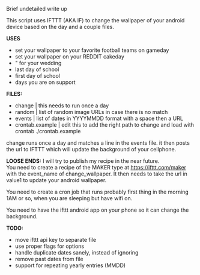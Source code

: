 Brief undetailed write up

This script uses IFTTT (AKA IF) to change the wallpaper of your android device based on the day and a couple files.

**USES**
* set your wallpaper to your favorite football teams on gameday
* set your wallpaper on your REDDIT cakeday
* " for your wedding
* last day of school
* first day of school
* days you are on support

**FILES:**
* change | this needs to run once a day  
* random | list of random image URLs in case there is no match  
* events | list of dates in YYYYMMDD format with a space then a URL  
* crontab.example | edit this to add the right path to change and load with crontab ./crontab.example

change runs once a day and matches a line in the events file. it then posts the url to IFTTT which will update the background of your cellphone.

**LOOSE ENDS:**
I will try to publish my recipe in the near future.  
You need to create a recipe of the MAKER type at https://ifttt.com/maker with the event_name of change_wallpaper. It then needs to take the url in value1 to update your android wallpaper.

You need to create a cron job that runs probably first thing in the morning 1AM or so, when you are sleeping but have wifi on.

You need to have the ifttt android app on your phone so it can change the background.

**TODO:**
* move ifttt api key to separate file
* use proper flags for options
* handle duplicate dates sanely, instead of ignoring 
* remove past dates from file
* support for repeating yearly entries (MMDD)
